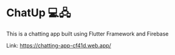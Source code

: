 # ChatUp 💻🖧
This is a chatting app built using Flutter Framework and Firebase

Link:
https://chatting-app-cf41d.web.app/
